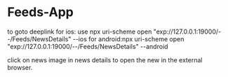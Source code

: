 # Feeds-App
to goto deeplink for ios: use npx uri-scheme open "exp://127.0.0.1:19000/--/Feeds/NewsDetails" --ios
for android:npx uri-scheme open "exp://127.0.0.1:19000/--/Feeds/NewsDetails" --android

click on news image in news details to open the new in the external browser.
